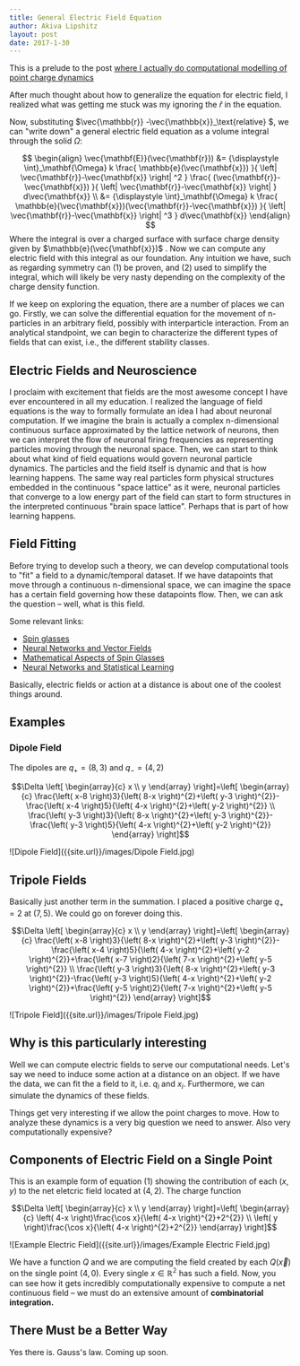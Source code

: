 ```yaml
---
title: General Electric Field Equation
author: Akiva Lipshitz
layout: post
date: 2017-1-30
---
```


This is a prelude to the post [where I actually do computational modelling of point charge dynamics]({{site.url}}/2017/02/02/Differential-Equations-For-Modelling-Point-Charge.html) 

After much thought about how to generalize the equation for electric field, I realized what was getting me stuck was my ignoring the $\hat{r}$ in the equation. 

Now, substituting $\vec{\mathbb{r}} -\vec{\mathbb{x}}_\text{relative} $, we can "write down" a general electric field equation as a volume integral through the solid $\Omega$:

$$
\begin{align}
\vec{\mathbf{E}}(\vec{\mathbf{r}}) &= 
{\displaystyle \int}_\mathbf{\Omega} 
k
	\frac{
		\mathbb{e}(\vec{\mathbf{x}})
	}{
		\left| \vec{\mathbf{r}}-\vec{\mathbf{x}} \right| ^2 
	}
	\frac{
		(\vec{\mathbf{r}}-\vec{\mathbf{x}})
	}{ 
		\left| \vec{\mathbf{r}}-\vec{\mathbf{x}} \right|
	} 
d\vec{\mathbf{x}} \\ &=  
{\displaystyle \int}_\mathbf{\Omega} 
k
	\frac{
		\mathbb{e}(\vec{\mathbf{x}})(\vec{\mathbf{r}}-\vec{\mathbf{x}})
	}{
		\left| \vec{\mathbf{r}}-\vec{\mathbf{x}} \right| ^3
	}
d\vec{\mathbf{x}}
\end{align}
$$
Where the integral is over a charged surface with surface charge density given by $\mathbb{e}(\vec{\mathbf{x}})$ . Now we can compute any electric field with this integral as our foundation. Any intuition we have, such as regarding symmetry can (1) be proven, and (2) used to simplify the integral, which will likely be very nasty depending on the complexity of the charge density function. 

If we keep on exploring the equation, there are a number of places we can go. Firstly, we can solve the differential equation for the movement of n-particles in an arbitrary field, possibly with interparticle interaction. From an analytical standpoint, we can begin to characterize the different types of fields that can exist, i.e., the different stability classes. 

## Electric Fields and Neuroscience

I proclaim with excitement that fields are the most awesome concept I have ever encountered in all my education. I realized the language of field equations is the way to formally formulate an idea I had about neuronal computation. If we imagine the brain is actually a complex n-dimensional continuous surface approximated by  the lattice network of neurons, then we can interpret the flow of neuronal firing frequencies as representing particles moving through the neuronal space. Then, we can start to think about what kind of field equations would govern neuronal particle dynamics. The particles and the field itself is dynamic and that is how learning happens. The same way real particles form physical structures embedded in the continuous "space lattice" as it were, neuronal particles that converge to a low energy part of the field can start to form structures in the interpreted continuous "brain space lattice". Perhaps that is part of how learning happens. 

## Field Fitting

Before trying to develop such a theory, we can develop computational tools to "fit" a field to a dynamic/temporal dataset. If we have datapoints that move through a continuous n-dimensional space, we can imagine the space has a certain field governing how these datapoints flow. Then, we can ask the question – well, what is this field.  

Some relevant links:

- [Spin glasses](https://en.wikipedia.org/wiki/Spin_glass)
- [Neural Networks and Vector Fields]( http://www.complex-systems.com/pdf/06-1-3.pdf)
- [Mathematical Aspects of Spin Glasses](http://download.springer.com.ezproxy.cul.columbia.edu/static/pdf/408/bok%253A978-1-4612-4102-7.pdf?originUrl=http%3A%2F%2Flink.springer.com%2Fbook%2F10.1007%2F978-1-4612-4102-7&token2=exp=1485327052~acl=%2Fstatic%2Fpdf%2F408%2Fbok%25253A978-1-4612-4102-7.pdf%3ForiginUrl%3Dhttp%253A%252F%252Flink.springer.com%252Fbook%252F10.1007%252F978-1-4612-4102-7*~hmac=2bac1bdb9dcc9897c73ef25543031caf48b7b6cc0fdb0993f8cdc1b0a1deba45)
- [Neural Networks and Statistical Learning](http://download.springer.com.ezproxy.cul.columbia.edu/static/pdf/408/bok%253A978-1-4471-5571-3.pdf?originUrl=http%3A%2F%2Flink.springer.com%2Fbook%2F10.1007%2F978-1-4471-5571-3&token2=exp=1485327057~acl=%2Fstatic%2Fpdf%2F408%2Fbok%25253A978-1-4471-5571-3.pdf%3ForiginUrl%3Dhttp%253A%252F%252Flink.springer.com%252Fbook%252F10.1007%252F978-1-4471-5571-3*~hmac=03e966a71a46857bdbe358a9f0da372a3a4543b5dc32d25c211ef26a622006a7)

Basically, electric fields or action at a distance is about one of the coolest things around. 

## Examples

### Dipole Field

The dipoles are $q_+ = (8,3)$ and $q_-=(4,2)$

$$\Delta \left[ \begin{array}{c} x \\ y \end{array} \right]=\left[ \begin{array}{c} \frac{\left( x-8 \right)3}{\left( 8-x \right)^{2}+\left( y-3 \right)^{2}}-\frac{\left( x-4 \right)5}{\left( 4-x \right)^{2}+\left( y-2 \right)^{2}} \\ \frac{\left( y-3 \right)3}{\left( 8-x \right)^{2}+\left( y-3 \right)^{2}}-\frac{\left( y-3 \right)5}{\left( 4-x \right)^{2}+\left( y-2 \right)^{2}} \end{array} \right]$$

![Dipole Field]({{site.url}}/images/Dipole Field.jpg)

## Tripole Fields

Basically just another term in the summation. I placed a positive charge $q_+=2$ at $(7, 5)$. We could go on forever doing this. 

$$\Delta \left[ \begin{array}{c} x \\ y \end{array} \right]=\left[ \begin{array}{c} \frac{\left( x-8 \right)3}{\left( 8-x \right)^{2}+\left( y-3 \right)^{2}}-\frac{\left( x-4 \right)5}{\left( 4-x \right)^{2}+\left( y-2 \right)^{2}}+\frac{\left( x-7 \right)2}{\left( 7-x \right)^{2}+\left( y-5 \right)^{2}} \\ \frac{\left( y-3 \right)3}{\left( 8-x \right)^{2}+\left( y-3 \right)^{2}}-\frac{\left( y-3 \right)5}{\left( 4-x \right)^{2}+\left( y-2 \right)^{2}}+\frac{\left( y-5 \right)2}{\left( 7-x \right)^{2}+\left( y-5 \right)^{2}} \end{array} \right]$$

![Tripole Field]({{site.url}}/images/Tripole Field.jpg)

## Why is this particularly interesting

Well we can compute electric fields to serve our computational needs. Let's say we need to induce some action at a distance on an object. If we have the data, we can fit the a field to it, i.e. $q_i$ and $x_i$. Furthermore, we can simulate the dynamics of these fields. 

Things get very interesting if we allow the point charges to move. How to analyze these dynamics is a very big question we need to answer. Also very computationally expensive?

## Components of Electric Field on a Single Point

This is an example form of equation $(1)$ showing the contribution of each $(x,y)$ to the net eletcric field located at $(4,2)$. The charge function 

$$\Delta \left[ \begin{array}{c} x \\ y \end{array} \right]=\left[ \begin{array}{c} \left( 4-x \right)\frac{\cos x}{\left( 4-x \right)^{2}+2^{2}} \\ \left( y \right)\frac{\cos x}{\left( 4-x \right)^{2}+2^{2}} \end{array} \right]$$

![Example Electric Field]({{site.url}}/images/Example Electric Field.jpg)



We have a function $Q$ and we are computing the field created by each $Q(\vec{x})$ on the single point $(4,0)$. Every single $x\in \mathbb{R^2}$ has such a field. Now, you can see how it gets incredibly computationally expensive to compute a net continuous field – we must do an extensive amount of **combinatorial integration.** 

## There Must be a Better Way

Yes there is. Gauss's law.  Coming up soon. 
